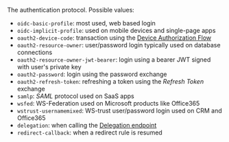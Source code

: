 The authentication protocol. Possible values:
- `oidc-basic-profile`: most used, web based login
- `oidc-implicit-profile`: used on mobile devices and single-page apps
- `oauth2-device-code`: transaction using the [Device Authorization Flow](/flows/concepts/device-auth)
- `oauth2-resource-owner`: user/password login typically used on database connections
- `oauth2-resource-owner-jwt-bearer`: login using a bearer JWT signed with user's private key
- `oauth2-password`: login using the password exchange
- `oauth2-refresh-token`: refreshing a token using the <dfn data-key="refresh-token">Refresh Token</dfn> exchange
- `samlp`: <dfn data-key="security-assertion-markup-language">SAML</dfn> protocol used on SaaS apps
- `wsfed`: WS-Federation used on Microsoft products like Office365
- `wstrust-usernamemixed`: WS-trust user/password login used on CRM and Office365
- `delegation`: when calling the [Delegation endpoint](/api/authentication#delegation)
- `redirect-callback`: when a redirect rule is resumed

